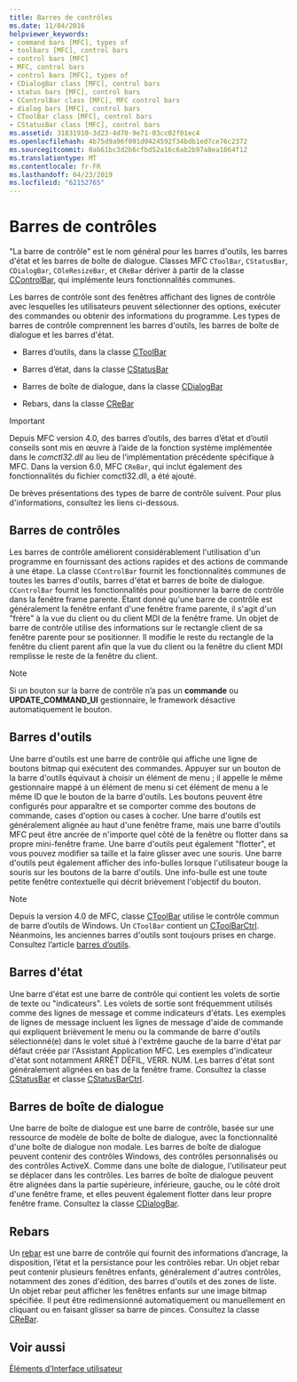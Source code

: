 ```yaml
---
title: Barres de contrôles
ms.date: 11/04/2016
helpviewer_keywords:
- command bars [MFC], types of
- toolbars [MFC], control bars
- control bars [MFC]
- MFC, control bars
- control bars [MFC], types of
- CDialogBar class [MFC], control bars
- status bars [MFC], control bars
- CControlBar class [MFC], MFC control bars
- dialog bars [MFC], control bars
- CToolBar class [MFC], control bars
- CStatusBar class [MFC], control bars
ms.assetid: 31831910-3d23-4d70-9e71-03cc02f01ec4
ms.openlocfilehash: 4b75d9a96f091d0424592f34bdb1ed7ce76c2372
ms.sourcegitcommit: 0ab61bc3d2b6cfbd52a16c6ab2b97a8ea1864f12
ms.translationtype: MT
ms.contentlocale: fr-FR
ms.lasthandoff: 04/23/2019
ms.locfileid: "62152765"
---
```

# <a name="control-bars"></a>Barres de contrôles

"La barre de contrôle" est le nom général pour les barres d'outils, les barres d'état et les barres de boîte de dialogue. Classes MFC `CToolBar`, `CStatusBar`, `CDialogBar`, `COleResizeBar`, et `CReBar` dériver à partir de la classe [CControlBar](../mfc/reference/ccontrolbar-class.md), qui implémente leurs fonctionnalités communes.

Les barres de contrôle sont des fenêtres affichant des lignes de contrôle avec lesquelles les utilisateurs peuvent sélectionner des options, exécuter des commandes ou obtenir des informations du programme. Les types de barres de contrôle comprennent les barres d'outils, les barres de boîte de dialogue et les barres d'état.

- Barres d’outils, dans la classe [CToolBar](../mfc/reference/ctoolbar-class.md)

- Barres d’état, dans la classe [CStatusBar](../mfc/reference/cstatusbar-class.md)

- Barres de boîte de dialogue, dans la classe [CDialogBar](../mfc/reference/cdialogbar-class.md)

- Rebars, dans la classe [CReBar](../mfc/reference/crebar-class.md)

> [!IMPORTANT]
>  Depuis MFC version 4.0, des barres d’outils, des barres d’état et d’outil conseils sont mis en œuvre à l’aide de la fonction système implémentée dans le *comctl32.dll* au lieu de l’implémentation précédente spécifique à MFC. Dans la version 6.0, MFC `CReBar`, qui inclut également des fonctionnalités du fichier comctl32.dll, a été ajouté.

De brèves présentations des types de barre de contrôle suivent. Pour plus d'informations, consultez les liens ci-dessous.

## <a name="control-bars"></a>Barres de contrôles

Les barres de contrôle améliorent considérablement l'utilisation d'un programme en fournissant des actions rapides et des actions de commande à une étape. La classe `CControlBar` fournit les fonctionnalités communes de toutes les barres d'outils, barres d'état et barres de boîte de dialogue. `CControlBar` fournit les fonctionnalités pour positionner la barre de contrôle dans la fenêtre frame parente. Étant donné qu'une barre de contrôle est généralement la fenêtre enfant d'une fenêtre frame parente, il s'agit d'un "frère" à la vue du client ou du client MDI de la fenêtre frame. Un objet de barre de contrôle utilise des informations sur le rectangle client de sa fenêtre parente pour se positionner. Il modifie le reste du rectangle de la fenêtre du client parent afin que la vue du client ou la fenêtre du client MDI remplisse le reste de la fenêtre du client.

> [!NOTE]
>  Si un bouton sur la barre de contrôle n’a pas un **commande** ou **UPDATE_COMMAND_UI** gestionnaire, le framework désactive automatiquement le bouton.

## <a name="toolbars"></a>Barres d'outils

Une barre d'outils est une barre de contrôle qui affiche une ligne de boutons bitmap qui exécutent des commandes. Appuyer sur un bouton de la barre d'outils équivaut à choisir un élément de menu ; il appelle le même gestionnaire mappé à un élément de menu si cet élément de menu a le même ID que le bouton de la barre d'outils. Les boutons peuvent être configurés pour apparaître et se comporter comme des boutons de commande, cases d'option ou cases à cocher. Une barre d'outils est généralement alignée au haut d'une fenêtre frame, mais une barre d'outils MFC peut être ancrée de n'importe quel côté de la fenêtre ou flotter dans sa propre mini-fenêtre frame. Une barre d'outils peut également "flotter", et vous pouvez modifier sa taille et la faire glisser avec une souris. Une barre d'outils peut également afficher des info-bulles lorsque l'utilisateur bouge la souris sur les boutons de la barre d'outils. Une info-bulle est une toute petite fenêtre contextuelle qui décrit brièvement l'objectif du bouton.

> [!NOTE]
>  Depuis la version 4.0 de MFC, classe [CToolBar](../mfc/reference/ctoolbar-class.md) utilise le contrôle commun de barre d’outils de Windows. Un `CToolBar` contient un [CToolBarCtrl](../mfc/reference/ctoolbarctrl-class.md). Néanmoins, les anciennes barres d'outils sont toujours prises en charge. Consultez l’article [barres d’outils](../mfc/mfc-toolbar-implementation.md).

## <a name="status-bars"></a>Barres d'état

Une barre d'état est une barre de contrôle qui contient les volets de sortie de texte ou "indicateurs". Les volets de sortie sont fréquemment utilisés comme des lignes de message et comme indicateurs d'états. Les exemples de lignes de message incluent les lignes de message d'aide de commande qui expliquent brièvement le menu ou la commande de barre d'outils sélectionné(e) dans le volet situé à l'extrême gauche de la barre d'état par défaut créée par l'Assistant Application MFC. Les exemples d'indicateur d'état sont notamment ARRÊT DÉFIL, VERR. NUM. Les barres d'état sont généralement alignées en bas de la fenêtre frame. Consultez la classe [CStatusBar](../mfc/reference/cstatusbar-class.md) et classe [CStatusBarCtrl](../mfc/reference/cstatusbarctrl-class.md).

## <a name="dialog-bars"></a>Barres de boîte de dialogue

Une barre de boîte de dialogue est une barre de contrôle, basée sur une ressource de modèle de boîte de boîte de dialogue, avec la fonctionnalité d'une boîte de dialogue non modale. Les barres de boîte de dialogue peuvent contenir des contrôles Windows, des contrôles personnalisés ou des contrôles ActiveX. Comme dans une boîte de dialogue, l'utilisateur peut se déplacer dans les contrôles. Les barres de boîte de dialogue peuvent être alignées dans la partie supérieure, inférieure, gauche, ou le côté droit d'une fenêtre frame, et elles peuvent également flotter dans leur propre fenêtre frame. Consultez la classe [CDialogBar](../mfc/reference/cdialogbar-class.md).

## <a name="rebars"></a>Rebars

Un [rebar](../mfc/using-crebarctrl.md) est une barre de contrôle qui fournit des informations d’ancrage, la disposition, l’état et la persistance pour les contrôles rebar. Un objet rebar peut contenir plusieurs fenêtres enfants, généralement d'autres contrôles, notamment des zones d'édition, des barres d'outils et des zones de liste. Un objet rebar peut afficher les fenêtres enfants sur une image bitmap spécifiée. Il peut être redimensionné automatiquement ou manuellement en cliquant ou en faisant glisser sa barre de pinces. Consultez la classe [CReBar](../mfc/reference/crebar-class.md).

## <a name="see-also"></a>Voir aussi

[Éléments d’Interface utilisateur](../mfc/user-interface-elements-mfc.md)
